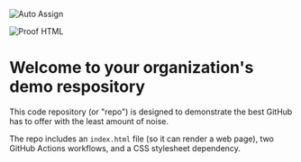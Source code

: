 ![Auto Assign](https://github.com/b3tmatik/demo-repository/actions/workflows/auto-assign.yml/badge.svg)

![Proof HTML](https://github.com/b3tmatik/demo-repository/actions/workflows/proof-html.yml/badge.svg)

# Welcome to your organization's demo respository
This code repository (or "repo") is designed to demonstrate the best GitHub has to offer with the least amount of noise.

The repo includes an `index.html` file (so it can render a web page), two GitHub Actions workflows, and a CSS stylesheet dependency.
